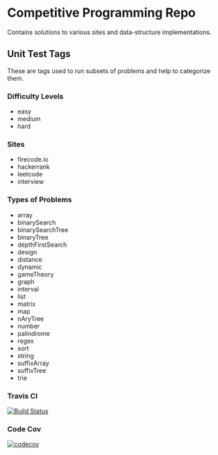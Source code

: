 # Competitive Programming Repo

Contains solutions to various sites and data-structure implementations.

## Unit Test Tags
These are tags used to run subsets of problems and help to categorize them.

### Difficulty Levels
- easy
- medium
- hard

### Sites
- firecode.io
- hackerrank
- leetcode
- interview

### Types of Problems
- array
- binarySearch
- binarySearchTree
- binaryTree
- depthFirstSearch
- design
- distance
- dynamic
- gameTheory
- graph
- interval
- list
- matrix
- map
- nAryTree
- number
- palindrome
- regex
- sort
- string
- suffixArray
- suffixTree
- trie

### Travis CI
[![Build Status](https://travis-ci.org/tmosest/CompetitiveProgramming.svg?branch=develop)](https://travis-ci.org/tmosest/CompetitiveProgramming)
### Code Cov
[![codecov](https://codecov.io/gh/tmosest/CompetitiveProgramming/branch/develop/graph/badge.svg)](https://codecov.io/gh/tmosest/CompetitiveProgramming)
